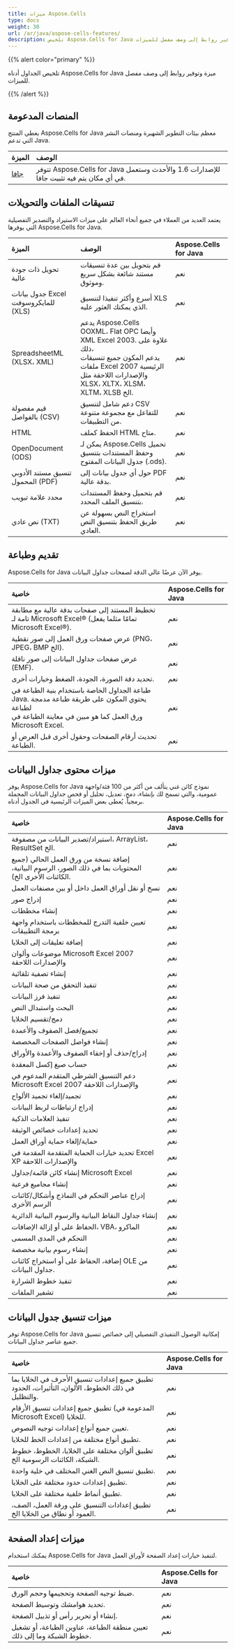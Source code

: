 ```yaml
---
title: ميزات Aspose.Cells
type: docs
weight: 30
url: /ar/java/aspose-cells-features/
description: تلخيص Aspose.Cells for Java ميزة وتوفير روابط إلى وصف مفصل للميزات.
---
```


{{% alert color="primary" %}} 

تلخيص الجداول أدناه Aspose.Cells for Java ميزة وتوفير روابط إلى وصف مفصل للميزات.

{{% /alert %}} 
## **المنصات المدعومة**
يغطي المنتج Aspose.Cells for Java معظم بيئات التطوير الشهيرة ومنصات النشر التي تدعم Java.

| **الميزة** | **الوصف** |
| :- | :- |
| [جافا](/cells/ar/java/installation/) | تتوفر Aspose.Cells for Java للإصدارات 1.6 والأحدث وستعمل في أي مكان يتم فيه تثبيت جافا. |
## **تنسيقات الملفات والتحويلات**
يعتمد العديد من العملاء في جميع أنحاء العالم على ميزات الاستيراد والتصدير التفصيلية التي يوفرها Aspose.Cells for Java.

| **الميزة** | **الوصف** | **Aspose.Cells for Java** |
| :- | :- | :- |
| تحويل ذات جودة عالية | قم بتحويل بين عدة تنسيقات مستند شائعة بشكل سريع وموثوق. | نعم |
| جدول بيانات Excel للمايكروسوفت (XLS) | أسرع وأكثر تنفيذا لتنسيق XLS الذي يمكنك العثور عليه. | نعم |
| SpreadsheetML (XLSX، XML) | يدعم Aspose.Cells OOXML، Flat OPC وأيضا XML Excel 2003. علاوة على ذلك، <br> يدعم المكون جميع تنسيقات ملفات Excel 2007 الرئيسية والإصدارات اللاحقة مثل XLSX، XLTX، XLSM، XLTM، XLSB الخ. | نعم |
| قيم مفصولة بالفواصل (CSV) | دعم شامل لتنسيق CSV للتفاعل مع مجموعة متنوعة من التطبيقات. | نعم |
| HTML | الحفظ كملف HTML متاح. | نعم |
| OpenDocument (ODS) | يمكن لـ Aspose.Cells تحميل وحفظ المستندات بتنسيق جدول البيانات المفتوح (.ods). | نعم |
| تنسيق مستند الأدوبي المحمول (PDF) | حول أي جدول بيانات إلى PDF بدقة عالية. | نعم |
| محدد علامة تبويب | قم بتحميل وحفظ المستندات بتنسيق الملف المحدد. | نعم |
| نص عادي (TXT) | استخراج النص بسهولة عن طريق الحفظ بتنسيق النص العادي. | نعم |
## **تقديم وطباعة**
Aspose.Cells for Java يوفر الآن عرضًا عالي الدقة لصفحات جداول البيانات.

|**خاصية**|**Aspose.Cells for Java**|
| :- | :- |
|تخطيط المستند إلى صفحات بدقة عالية مع مطابقة تامة لـ Microsoft Excel® (تمامًا مثلما يفعل Microsoft Excel®).|نعم|
|عرض صفحات ورق العمل إلى صور نقطية (PNG، JPEG، BMP الخ).|نعم|
|عرض صفحات جداول البيانات إلى صور ناقلة (EMF).|نعم|
|تحديد دقة الصورة، الجودة، الضغط وخيارات أخرى.|نعم|
|طباعة الجداول الخاصة باستخدام بنية الطباعة في Java. يحتوي المكون على طريقة طباعة مدمجة لطباعة <br>ورق العمل كما هو مبين في معاينة الطباعة في Microsoft Excel.|نعم|
|تحديث أرقام الصفحات وحقول أخرى قبل العرض أو الطباعة.|نعم|
## **ميزات محتوى جداول البيانات**
يوفر Aspose.Cells for Java نموذج كائن غني يتألف من أكثر من 100 فئة/واجهة عمومية، والتي تسمح لك بإنشاء، دمج، تعديل، تحليل أو فحص جداول البيانات المحملة برمجياً. يُعطى بعض الميزات الرئيسية في الجدول أدناه.

|**خاصية**|**Aspose.Cells for Java**|
| :- | :- |
|استيراد/تصدير البيانات من مصفوفة، ArrayList، ResultSet الخ.|نعم|
|إضافة نسخة من ورق العمل الحالي (جميع المحتويات بما في ذلك الصور، الرسوم البيانية، الكائنات الأخرى الخ).|نعم|
|نسخ أو نقل أوراق العمل داخل أو بين مصنفات العمل|نعم|
|إدراج صور|نعم|
|إنشاء مخططات|نعم|
|تعيين خلفية التدرج للمخططات باستخدام واجهة برمجة التطبيقات|نعم|
|إضافة تعليقات إلى الخلايا|نعم|
|موضوعات وألوان Microsoft Excel 2007 والإصدارات اللاحقة|نعم|
|إنشاء تصفية تلقائية|نعم|
|تنفيذ التحقق من صحة البيانات|نعم|
|تنفيذ فرز البيانات|نعم|
|البحث واستبدال النص|نعم|
|دمج/تقسيم الخلايا|نعم|
|تجميع/فصل الصفوف والأعمدة|نعم|
|إنشاء فواصل الصفحات المخصصة|نعم|
|إدراج/حذف أو إخفاء الصفوف والأعمدة والأوراق|نعم|
|حساب صيغ إكسل المعقدة|نعم|
|دعم التنسيق الشرطي المتقدم المدعوم في Microsoft Excel 2007 والإصدارات اللاحقة|نعم|
|تجميد/إلغاء تجميد الألواح|نعم|
|إدراج ارتباطات لربط البيانات|نعم|
|تنفيذ العلامات الذكية|نعم|
|تحديد إعدادات خصائص الوثيقة|نعم|
|حماية/إلغاء حماية أوراق العمل|نعم|
|تحديد خيارات الحماية المتقدمة المقدمة في Excel XP والإصدارات اللاحقة|نعم|
|إنشاء كائن قائمة/جداول Microsoft Excel|نعم|
|إنشاء مجاميع فرعية|نعم|
|إدراج عناصر التحكم في النماذج وأشكال/كائنات الرسم الأخرى|نعم|
|إنشاء جداول النقاط البيانية والرسوم البيانية الدائرية|نعم|
|الحفاظ على أو إزالة الإضافات، VBA، الماكرو|نعم|
|التحكم في المدى المسمى|نعم|
|إنشاء رسوم بيانية مخصصة|نعم|
|إضافة، الحفاظ على أو استخراج كائنات OLE من جداول البيانات.|نعم|
|تنفيذ خطوط الشرارة|نعم|
|تشفير الملفات|نعم|
## **ميزات تنسيق جدول البيانات**
توفر Aspose.Cells for Java إمكانية الوصول التنفيذي التفصيلي إلى خصائص تنسيق جميع عناصر جداول البيانات.

|**خاصية**|**Aspose.Cells for Java**|
| :- | :- |
|تطبيق جميع إعدادات تنسيق الأحرف في الخلايا بما في ذلك الخطوط، الألوان، التأثيرات، الحدود والتظليل.|نعم|
|تطبيق جميع إعدادات تنسيق الأرقام (المدعومة في Microsoft Excel) للخلايا.|نعم|
|تعيين جميع أنواع إعدادات توجيه النصوص.|نعم|
|تطبيق أنواع مختلفة من إعدادات الخط للخلايا.|نعم|
|تطبيق ألوان مختلفة على الخلايا، الخطوط، خطوط الشبكة، الكائنات الرسومية الخ.|نعم|
|تطبيق تنسيق النص الغني المختلف في خلية واحدة.|نعم|
|تطبيق إعدادات حدود مختلفة على الخلايا.|نعم|
|تطبيق أنماط خلفية مختلفة على الخلايا.|نعم|
|تطبيق إعدادات التنسيق على ورقة العمل، الصف، العمود أو نطاق من الخلايا الخ.|نعم|
## **ميزات إعداد الصفحة**
يمكنك استخدام Aspose.Cells for Java لتنفيذ خيارات إعداد الصفحة لأوراق العمل.

|**خاصية**|**Aspose.Cells for Java**|
| :- | :- |
|ضبط توجيه الصفحة وتحجيمها وحجم الورق.|نعم|
|تحديد هوامشك وتوسيط الصفحة.|نعم|
|إنشاء أو تحرير رأس أو تذييل الصفحة.|نعم|
|تعيين منطقة الطباعة، عناوين الطباعة، أو تشغيل خطوط الشبكة وما إلى ذلك.|نعم|


